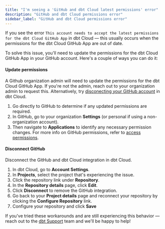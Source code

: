 ```yaml
---
title: "I'm seeing a 'GitHub and dbt Cloud latest permissions' error"
description: "GitHub and dbt Cloud permissions error"
sidebar_label: "GitHub and dbt Cloud permissions error"
---
```


If you see the error `This account needs to accept the latest permissions for the dbt Cloud GitHub App` in dbt Cloud &mdash; this usually occurs when the permissions for the dbt Cloud GitHub App are out of date.

To solve this issue, you'll need to update the permissions for the dbt Cloud GitHub App in your GitHub account. Here's a couple of ways you can do it:

#### Update permissions

A Github organization admin will need to update the permissions for the dbt Cloud GitHub App. If you're not the admin, reach out to your organization admin to request this. Alternatively, try [disconecting your GitHub account](#disconect-github) in dbt Cloud.

1. Go directly to GitHub to determine if any updated permissions are required.
2. In GitHub, go to your organization **Settings** (or personal if using a non-organization account).
3. Then navigate to **Applications** to identify any necessary permission changes.
For more info on GitHub permissions, refer to [access permissions](https://docs.github.com/en/get-started/learning-about-github/access-permissions-on-github).

#### Disconnect GitHub

Disconnect the GitHub and dbt Cloud integration in dbt Cloud.

1. In dbt Cloud, go to **Account Settings**.
2. In **Projects**, select the project that's experiencing the issue.
3. Click the repository link under **Repository**.
4. In the **Repository details** page, click **Edit**.
5. Click **Disconnect** to remove the GitHub integration.
6. Go back to your **Project details** page and reconnect your repository by clicking the **Configure Repository** link.
7. Configure your repository and click **Save**

<Lightbox src="/img/repository-details-faq.jpg" title="Disconnect your GitHub connection in the 'Repository details' page."/>

If you've tried these workarounds and are still experiencing this behavior &mdash; reach out to the [dbt Support](mailto:support@getdbt.com) team and we'll be happy to help!
